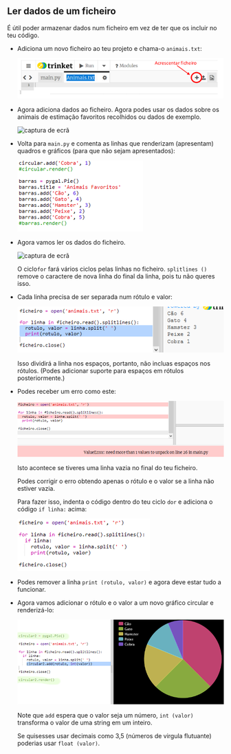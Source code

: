 ## Ler dados de um ficheiro

É útil poder armazenar dados num ficheiro em vez de ter que os incluir no teu código.

+ Adiciona um novo ficheiro ao teu projeto e chama-o `animais.txt`:
    
    ![captura de ecrã](images/pets-file.png)

+ Agora adiciona dados ao ficheiro. Agora podes usar os dados sobre os animais de estimação favoritos recolhidos ou dados de exemplo.
    
    ![captura de ecrã](images/pets-data.png)

+ Volta para `main.py` e comenta as linhas que renderizam (apresentam) quadros e gráficos (para que não sejam apresentados):
    
    ![captura de ecrã](images/pets-comment.png)

+ Agora vamos ler os dados do ficheiro.
    
    ![captura de ecrã](images/pets-read.png)
    
    O ciclo`for` fará vários ciclos pelas linhas no ficheiro. `splitlines ()` remove o caractere de nova linha do final da linha, pois tu não queres isso.

+ Cada linha precisa de ser separada num rótulo e valor:
    
    ![captura de ecrã](images/pets-split.png)
    
    Isso dividirá a linha nos espaços, portanto, não incluas espaços nos rótulos. (Podes adicionar suporte para espaços em rótulos posteriormente.)

+ Podes receber um erro como este:
    
    ![captura de ecrã](images/pets-error.png)
    
    Isto acontece se tiveres uma linha vazia no final do teu ficheiro.
    
    Podes corrigir o erro obtendo apenas o rótulo e o valor se a linha não estiver vazia.
    
    Para fazer isso, indenta o código dentro do teu ciclo `dor` e adiciona o código `if linha:` acima:
    
    ![captura de ecrã](images/pets-fix.png)

+ Podes remover a linha `print (rotulo, valor)` e agora deve estar tudo a funcionar.

+ Agora vamos adicionar o rótulo e o valor a um novo gráfico circular e renderizá-lo:
    
    ![captura de ecrã](images/pets-pie2.png)
    
    Note que `add` espera que o valor seja um número, `int (valor)` transforma o valor de uma string em um inteiro.
    
    Se quisesses usar decimais como 3,5 (números de virgula flutuante) poderias usar `float (valor)`.